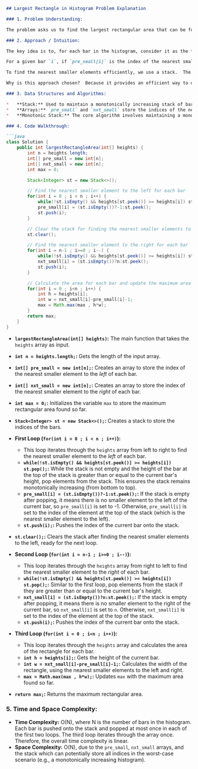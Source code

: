 ```markdown
## Largest Rectangle in Histogram Problem Explanation

### 1. Problem Understanding:

The problem asks us to find the largest rectangular area that can be formed within a histogram, where the width of each bar is 1.  Given an array of non-negative integers representing the heights of the histogram's bars, we need to find the largest rectangle that can be fit within those bars. For example, given `heights = [2,1,5,6,2,3]`, the largest rectangle has an area of 10 (height 5, width 2).

### 2. Approach / Intuition:

The key idea is to, for each bar in the histogram, consider it as the *height* of a potential rectangle.  The *width* of that rectangle will be determined by the leftmost and rightmost boundaries where the height is greater than or equal to the current bar's height.  In other words, we need to find the nearest smaller elements to the left and right of each bar.

For a given bar `i`, if `pre_small[i]` is the index of the nearest smaller element to the left, and `nxt_small[i]` is the index of the nearest smaller element to the right, the width of the rectangle with height `heights[i]` will be `nxt_small[i] - pre_small[i] - 1`.  The area would then be `heights[i] * (nxt_small[i] - pre_small[i] - 1)`.

To find the nearest smaller elements efficiently, we use a stack.  The stack maintains a monotonically increasing sequence of bar indices. When we encounter a bar that's smaller than the top of the stack, we pop elements from the stack until we find an element smaller than the current bar or the stack is empty.  This allows us to easily determine the nearest smaller elements.

Why is this approach chosen?  Because it provides an efficient way to determine the possible boundaries for a rectangle of a certain height, avoiding quadratic time complexity which would result from checking every possible start and end position for a given height.  The stack efficiently helps us identify the boundaries where the current height can be maintained to make up a rectangle.

### 3. Data Structures and Algorithms:

*   **Stack:** Used to maintain a monotonically increasing stack of bar indices, enabling efficient finding of nearest smaller elements to the left and right.
*   **Arrays:** `pre_small` and `nxt_small` store the indices of the nearest smaller elements to the left and right of each bar, respectively.
*   **Monotonic Stack:** The core algorithm involves maintaining a monotonic (increasing in this case) stack.

### 4. Code Walkthrough:

```java
class Solution {
    public int largestRectangleArea(int[] heights) {
        int n = heights.length;
        int[] pre_small = new int[n];
        int[] nxt_small = new int[n];
        int max = 0;

        Stack<Integer> st = new Stack<>();

        // Find the nearest smaller element to the left for each bar
        for(int i = 0 ; i < n ; i++) {
            while(!st.isEmpty() && heights[st.peek()] >= heights[i]) st.pop();
            pre_small[i] = (st.isEmpty())?-1:st.peek();
            st.push(i);
        }

        // Clear the stack for finding the nearest smaller elements to the right
        st.clear();

        // Find the nearest smaller element to the right for each bar
        for(int i = n-1 ; i>=0 ; i--) {
            while(!st.isEmpty() && heights[st.peek()] >= heights[i]) st.pop();
            nxt_small[i] = (st.isEmpty())?n:st.peek();
            st.push(i);
        }

        // Calculate the area for each bar and update the maximum area
        for(int i = 0 ; i<n ; i++) {
            int h = heights[i];
            int w = nxt_small[i]-pre_small[i]-1;
            max = Math.max(max , h*w);
        }
        return max;
    }
}
```

*   **`largestRectangleArea(int[] heights)`:**  The main function that takes the `heights` array as input.

*   **`int n = heights.length;`:** Gets the length of the input array.

*   **`int[] pre_small = new int[n];`:** Creates an array to store the index of the nearest smaller element to the *left* of each bar.

*   **`int[] nxt_small = new int[n];`:** Creates an array to store the index of the nearest smaller element to the *right* of each bar.

*   **`int max = 0;`:** Initializes the variable `max` to store the maximum rectangular area found so far.

*   **`Stack<Integer> st = new Stack<>();`:** Creates a stack to store the indices of the bars.

*   **First Loop (`for(int i = 0 ; i < n ; i++)`):**
    *   This loop iterates through the `heights` array from left to right to find the nearest smaller element to the *left* of each bar.
    *   **`while(!st.isEmpty() && heights[st.peek()] >= heights[i]) st.pop();`:**  While the stack is not empty and the height of the bar at the top of the stack is greater than or equal to the current bar's height, pop elements from the stack. This ensures the stack remains monotonically increasing (from bottom to top).
    *   **`pre_small[i] = (st.isEmpty())?-1:st.peek();`:**  If the stack is empty after popping, it means there is no smaller element to the left of the current bar, so `pre_small[i]` is set to -1. Otherwise, `pre_small[i]` is set to the index of the element at the top of the stack (which is the nearest smaller element to the left).
    *   **`st.push(i);`:** Pushes the index of the current bar onto the stack.

*   **`st.clear();`:** Clears the stack after finding the nearest smaller elements to the left, ready for the next loop.

*   **Second Loop (`for(int i = n-1 ; i>=0 ; i--)`):**
    *   This loop iterates through the `heights` array from right to left to find the nearest smaller element to the *right* of each bar.
    *   **`while(!st.isEmpty() && heights[st.peek()] >= heights[i]) st.pop();`:**  Similar to the first loop, pop elements from the stack if they are greater than or equal to the current bar's height.
    *   **`nxt_small[i] = (st.isEmpty())?n:st.peek();`:** If the stack is empty after popping, it means there is no smaller element to the right of the current bar, so `nxt_small[i]` is set to `n`. Otherwise, `nxt_small[i]` is set to the index of the element at the top of the stack.
    *   **`st.push(i);`:** Pushes the index of the current bar onto the stack.

*   **Third Loop (`for(int i = 0 ; i<n ; i++)`):**
    *   This loop iterates through the `heights` array and calculates the area of the rectangle for each bar.
    *   **`int h = heights[i];`:** Gets the height of the current bar.
    *   **`int w = nxt_small[i]-pre_small[i]-1;`:** Calculates the width of the rectangle, using the nearest smaller elements to the left and right.
    *   **`max = Math.max(max , h*w);`:** Updates `max` with the maximum area found so far.

*   **`return max;`:** Returns the maximum rectangular area.

### 5. Time and Space Complexity:

*   **Time Complexity:** O(N), where N is the number of bars in the histogram.  Each bar is pushed onto the stack and popped at most once in each of the first two loops. The third loop iterates through the array once. Therefore, the overall time complexity is linear.
*   **Space Complexity:** O(N), due to the `pre_small`, `nxt_small` arrays, and the stack which can potentially store all indices in the worst-case scenario (e.g., a monotonically increasing histogram).
